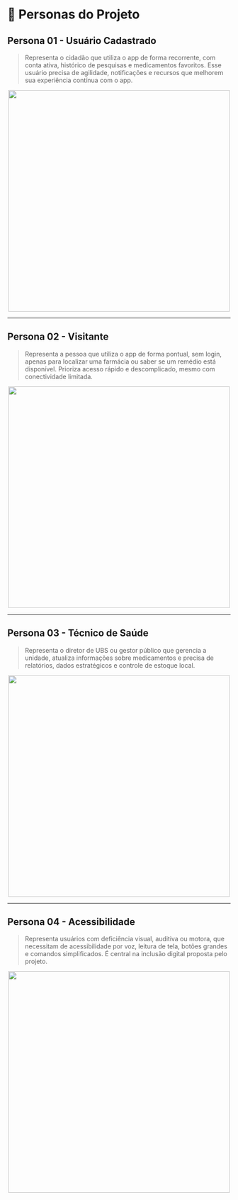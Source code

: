 
# 👤 Personas do Projeto 
## Persona 01 - Usuário Cadastrado
> Representa o cidadão que utiliza o app de forma recorrente, com conta ativa, histórico de pesquisas e medicamentos favoritos. Esse usuário precisa de agilidade, notificações e recursos que melhorem sua experiência contínua com o app.
<p align="center">
  <img src="https://drive.google.com/uc?export=view&id=1bR-nZzxXeNYbESzi6LICMyv89IlBwc6b" width="500"/>
</p>

---  
## Persona 02 - Visitante
> Representa a pessoa que utiliza o app de forma pontual, sem login, apenas para localizar uma farmácia ou saber se um remédio está disponível. Prioriza acesso rápido e descomplicado, mesmo com conectividade limitada.
<p align="center">
  <img src="https://drive.google.com/uc?export=view&id=1dCk6lUGJC6WOAYvdbJ7YuUvsBbC8AYxm" width="500"/>
</p>

---
## Persona 03 - Técnico de Saúde
> Representa o diretor de UBS ou gestor público que gerencia a unidade, atualiza informações sobre medicamentos e precisa de relatórios, dados estratégicos e controle de estoque local.
<p align="center">
  <img src="https://drive.google.com/uc?export=view&id=10jB1MCn9nWFfN2Q5KOK0FLwfZ8XCgbK3" width="500"/>
</p>

---
## Persona 04 - Acessibilidade
> Representa usuários com deficiência visual, auditiva ou motora, que necessitam de acessibilidade por voz, leitura de tela, botões grandes e comandos simplificados. É central na inclusão digital proposta pelo projeto.
<p align="center">
  <img src="https://drive.google.com/uc?export=view&id=1nn4wqJ-DToDbLKzWiZrvICJ1ui30rIEB" width="500"/>
</p>
